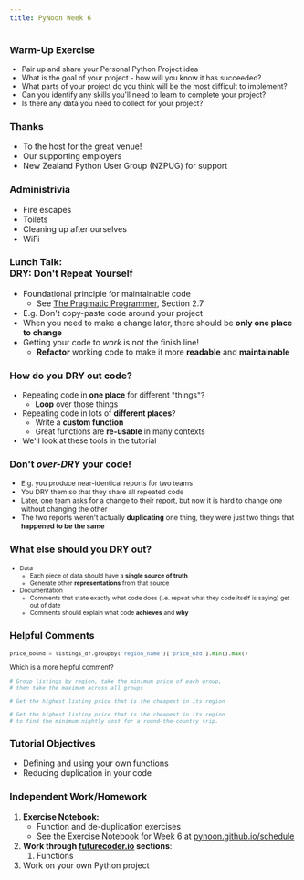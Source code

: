 ```yaml
---
title: PyNoon Week 6
---
```


### Warm-Up Exercise

<div style="font-size: 0.9em;">

* Pair up and share your Personal Python Project idea
* What is the goal of your project - how will you know it has succeeded?
* What parts of your project do you think will be the most difficult to implement?
* Can you identify any skills you'll need to learn to complete your project?
* Is there any data you need to collect for your project?

</div>

### Thanks

* To the host for the great venue!
* Our supporting employers
* New Zealand Python User Group (NZPUG) for support

### Administrivia

* Fire escapes
* Toilets
* Cleaning up after ourselves
* WiFi


### Lunch Talk:<br>DRY: Don't Repeat Yourself

* Foundational principle for maintainable code
  * See [The Pragmatic Programmer](https://pragprog.com/titles/tpp20/the-pragmatic-programmer-20th-anniversary-edition/), Section 2.7
* E.g. Don't copy-paste code around your project
* When you need to make a change later, there should be **only one
  place to change**
* Getting your code to *work* is not the finish line!
  * **Refactor** working code to make it more **readable** and
    **maintainable**

### How do you DRY out code?

<div style="font-size: 0.95em;">

* Repeating code in **one place** for different "things"?
  * **Loop** over those things
* Repeating code in lots of **different places**?
  * Write a **custom function**
  * Great functions are **re-usable** in many contexts
* We'll look at these tools in the tutorial

</div>

### Don't *over-DRY* your code!

<div style="font-size: 0.85em;">

* E.g. you produce near-identical reports for two teams
* You DRY them so that they share all repeated code
* Later, one team asks for a change to their report, but now it
  is hard to change one without changing the other
* The two reports weren't actually **duplicating** one thing, they were
  just two things that **happened to be the same**

</div>

### What else should you DRY out?

<div style="font-size: 0.75em;">

* Data
  * Each piece of data should have a **single source of truth**
  * Generate other **representations** from that source
* Documentation
  * Comments that state exactly what code does (i.e. repeat what they
    code itself is saying) get out of date
  * Comments should explain what code **achieves** and **why**

</div>

### Helpful Comments

<div style="font-size: 0.8em;">

```python
price_bound = listings_df.groupby('region_name')['price_nzd'].min().max()
```

Which is a more helpful comment?

```python
# Group listings by region, take the minimum price of each group,
# then take the maximum across all groups
```

```python
# Get the highest listing price that is the cheapest in its region
```

```python
# Get the highest listing price that is the cheapest in its region
# to find the minimum nightly cost for a round-the-country trip.
```

</div>

### Tutorial Objectives

* Defining and using your own functions
* Reducing duplication in your code


### Independent Work/Homework

1. **Exercise Notebook:**
   * Function and de-duplication exercises
   * See the Exercise Notebook for Week 6 at
     [pynoon.github.io/schedule](https://pynoon.github.io/schedule)
2. **Work through [futurecoder.io](https://futurecoder.io) sections**:
   1. Functions
3. Work on your own Python project

